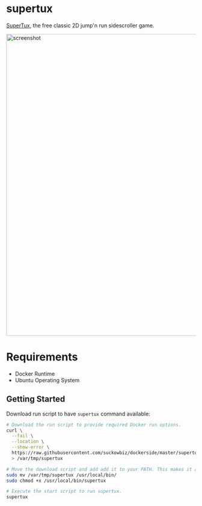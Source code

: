 # supertux

[SuperTux](https://supertuxproject.org/), the free classic 2D jump'n run sidescroller game.

<img src="https://www.supertux.org/images/0_5_1/0_5_1_3.png" alt="screenshot" width="800" />

# Requirements

- Docker Runtime
- Ubuntu Operating System

## Getting Started

Download run script to have `supertux` command available:

```bash
# Download the run script to provide required Docker run options.
curl \
  --fail \
  --location \
  --show-error \
  https://raw.githubusercontent.com/suckowbiz/dockerside/master/supertux/supertux \
  > /var/tmp/supertux

# Move the download script and add add it to your PATH. This makes it available from command line.
sudo mv /var/tmp/supertux /usr/local/bin/
sudo chmod +x /usr/local/bin/supertux

# Execute the start script to run supertux.
supertux
```